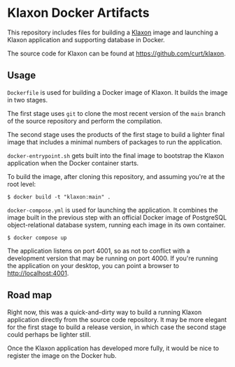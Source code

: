 # Klaxon Docker Artifacts

This repository includes files for building a
[Klaxon](https://github.com/curt/klaxon) image and launching a Klaxon
application and supporting database in Docker.

The source code for Klaxon can be found at <https://github.com/curt/klaxon>.

## Usage

`Dockerfile` is used for building a Docker image of Klaxon. It builds the image
in two stages.

The first stage uses `git` to clone the most recent version of the `main` branch
of the source repository and perform the compilation.

The second stage uses the products of the first stage to build a lighter final
image that includes a minimal numbers of packages to run the application.

`docker-entrypoint.sh` gets built into the final image to bootstrap the Klaxon application when the Docker container starts.

To build the image, after cloning this repository, and assuming you're at the
root level:

```
$ docker build -t "klaxon:main" .
```

`docker-compose.yml` is used for launching the application. It combines the
image built in the previous step with an official Docker image of PostgreSQL
object-relational database system, running each image in its own container.

```
$ docker compose up
```

The application listens on port 4001, so as not to conflict with a development
version that may be running on port 4000. If you're running the application on
your desktop, you can point a browser to <http://localhost:4001>.

## Road map

Right now, this was a quick-and-dirty way to build a running Klaxon application
directly from the source code repository. It may be more elegant for the first
stage to build a release version, in which case the second stage could perhaps
be lighter still.

Once the Klaxon application has developed more fully, it would be nice to
register the image on the Docker hub.